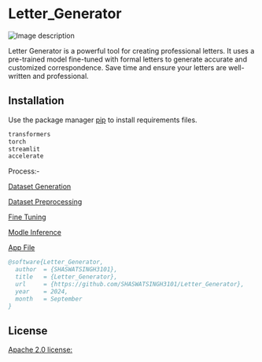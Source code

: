 # Letter_Generator

![Image description]([path/to/image.jpg](https://github.com/SHASWATSINGH3101/Letter_Gen/blob/main/Assets/letter%20generator.jpg))

Letter Generator is a powerful tool for creating professional letters. It uses a pre-trained model fine-tuned with formal letters to generate accurate and customized correspondence. Save time and ensure your letters are well-written and professional.

## Installation

Use the package manager [pip](https://pip.pypa.io/en/stable/) to install requirements files.

```bash
transformers
torch
streamlit
accelerate

```
Process:- 

  [Dataset Generation](https://github.com/SHASWATSINGH3101/Letter_Gen/blob/main/Files/app.py)

  [Dataset Preprocessing](https://github.com/SHASWATSINGH3101/Letter_Gen/blob/main/Files/data-prep.ipynb)

  [Fine Tuning](https://github.com/SHASWATSINGH3101/Letter_Gen/blob/main/Files/fine-tune-peft.ipynb)

  [Modle Inference](https://github.com/SHASWATSINGH3101/Letter_Gen/blob/main/Files/fine-tune-inf-peft.ipynb)

  [App File](https://github.com/SHASWATSINGH3101/Letter_Gen/blob/main/Files/app.py)





```bibtex
@software{Letter_Generator,
  author  = {SHASWATSINGH3101},
  title   = {Letter_Generator},
  url     = {https://github.com/SHASWATSINGH3101/Letter_Generator},
  year    = 2024,
  month   = September
}
```

## License

[Apache 2.0 license:](https://www.apache.org/licenses/LICENSE-2.0)

